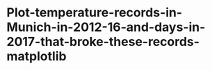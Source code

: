# Plot-temperature-records-in-Munich-in-2012-16-and-days-in-2017-that-broke-these-records-matplotlib